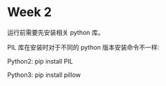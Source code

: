 # Week 2
运行前需要先安装相关 python 库。

PIL 库在安装时对于不同的 python 版本安装命令不一样:

Python2: pip install PIL

Python3: pip install pillow
